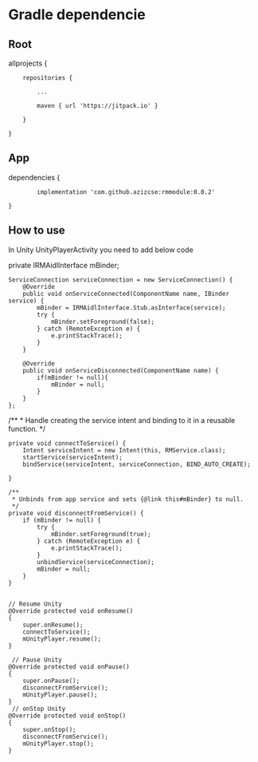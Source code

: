 # Gradle dependencie

## Root
allprojects {

		repositories {
		
			...
			
			maven { url 'https://jitpack.io' }
			
		}
		
	}
  
  ## App
  dependencies {
  
	        implementation 'com.github.azizcse:rmmodule:0.0.2'
		
	}
	

## How to use

In Unity UnityPlayerActivity you need to add below code 

 private IRMAidlInterface mBinder;

    ServiceConnection serviceConnection = new ServiceConnection() {
        @Override
        public void onServiceConnected(ComponentName name, IBinder service) {
            mBinder = IRMAidlInterface.Stub.asInterface(service);
            try {
                mBinder.setForeground(false);
            } catch (RemoteException e) {
                e.printStackTrace();
            }
        }

        @Override
        public void onServiceDisconnected(ComponentName name) {
            if(mBinder != null){
                mBinder = null;
            }
        }
    };
    
   
   /**
     * Handle creating the service intent and binding to it in a reusable function.
     */
     
    private void connectToService() {
        Intent serviceIntent = new Intent(this, RMService.class);
        startService(serviceIntent);
        bindService(serviceIntent, serviceConnection, BIND_AUTO_CREATE);

    }

    /**
     * Unbinds from app service and sets {@link this#mBinder} to null.
     */
    private void disconnectFromService() {
        if (mBinder != null) {
            try {
                mBinder.setForeground(true);
            } catch (RemoteException e) {
                e.printStackTrace();
            }
            unbindService(serviceConnection);
            mBinder = null;
        }
    }
    
    
    // Resume Unity
    @Override protected void onResume()
    {
        super.onResume();
        connectToService();
        mUnityPlayer.resume();
    }
    
     // Pause Unity
    @Override protected void onPause()
    {
        super.onPause();
        disconnectFromService();
        mUnityPlayer.pause();
    } 
     // onStop Unity
    @Override protected void onStop()
    {
        super.onStop();
        disconnectFromService();
        mUnityPlayer.stop();
    }



